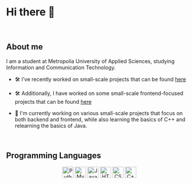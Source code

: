 # Hi there 👋

&nbsp;
## About me

I am a student at Metropolia University of Applied Sciences, studying Information and Communication Technology.

* 🛠️ I’ve recently worked on small-scale projects that can be found [here](https://github.com/Arazm1/Small-Projects)

* 🛠️ Additionally, I have worked on some small-scale frontend-focused projects that can be found [here](https://github.com/Arazm1/Frontend-snippets)
* 🔭 I'm currently working on various small-scale projects that focus on both backend and frontend, while also learning the basics of C++ and relearning the basics of Java.

&nbsp;

## Programming Languages

<div align="center">

<a href="https://www.python.org/" style="text-decoration: none;">
    <img src="https://cdn.jsdelivr.net/npm/simple-icons@v5/icons/python.svg" width="30" height="30" alt="Python">
</a>
<a href="https://www.mysql.com/" style="text-decoration: none;">
    <img src="https://cdn.jsdelivr.net/npm/simple-icons@v5/icons/mysql.svg" width="30" height="30" alt="MySQL">
</a>
<a href="https://developer.mozilla.org/en-US/docs/Web/JavaScript" style="text-decoration: none;">
    <img src="https://cdn.jsdelivr.net/npm/simple-icons@v5/icons/javascript.svg" width="30" height="30" alt="JavaScript">
</a>
<a href="https://developer.mozilla.org/en-US/docs/Web/HTML" style="text-decoration: none;">
    <img src="https://cdn.jsdelivr.net/npm/simple-icons@v5/icons/html5.svg" width="30" height="30" alt="HTML">
</a>
<a href="https://developer.mozilla.org/en-US/docs/Web/CSS" style="text-decoration: none;">
    <img src="https://cdn.jsdelivr.net/npm/simple-icons@v5/icons/css3.svg" width="30" height="30" alt="CSS">
</a>
<a href="https://isocpp.org/" style="text-decoration: none;">
    <img src="https://cdn.jsdelivr.net/npm/simple-icons@v5/icons/cplusplus.svg" width="30" height="30" alt="C++">
</a>

</div>





<!--
- <a href="https://www.python.org/"><img src="https://cdn.jsdelivr.net/npm/simple-icons@v5/icons/python.svg" width="30" height="30"></a> Python  
- <a href="https://www.mysql.com/"><img src="https://cdn.jsdelivr.net/npm/simple-icons@v5/icons/mysql.svg" width="30" height="30"></a> MySQL  
- <a href="https://developer.mozilla.org/en-US/docs/Web/JavaScript"><img src="https://cdn.jsdelivr.net/npm/simple-icons@v5/icons/javascript.svg" width="30" height="30"></a> JavaScript  
- <a href="https://developer.mozilla.org/en-US/docs/Web/HTML"><img src="https://cdn.jsdelivr.net/npm/simple-icons@v5/icons/html5.svg" width="30" height="30"></a> HTML  
- <a href="https://developer.mozilla.org/en-US/docs/Web/CSS"><img src="https://cdn.jsdelivr.net/npm/simple-icons@v5/icons/css3.svg" width="30" height="30"></a> CSS  
- <a href="https://isocpp.org/"><img src="https://cdn.jsdelivr.net/npm/simple-icons@v5/icons/cplusplus.svg" width="30" height="30"></a> C++

-->

<!--
**Arazm1/Arazm1** is a ✨ _special_ ✨ repository because its `README.md` (this file) appears on your GitHub profile.

Here are some ideas to get you started:

- 🔭 I’m currently working on ...
- 🌱 I’m currently learning ...
- 👯 I’m looking to collaborate on ...
- 🤔 I’m looking for help with ...
- 💬 Ask me about ...
- 📫 How to reach me: ...
- 😄 Pronouns: ...
- ⚡ Fun fact: ...
-->
